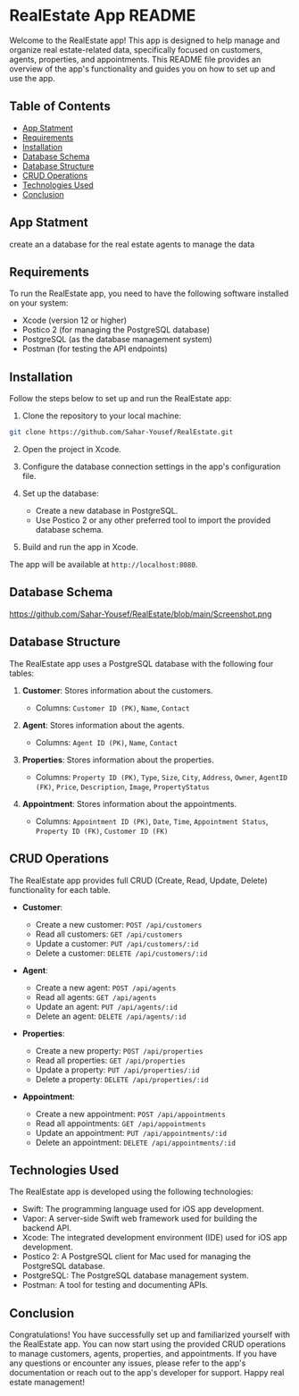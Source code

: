 # RealEstate App README

Welcome to the RealEstate app! This app is designed to help manage and organize real estate-related data, specifically focused on customers, agents, properties, and appointments. This README file provides an overview of the app's functionality and guides you on how to set up and use the app.

## Table of Contents

- [App Statment](#App-Statment)
- [Requirements](#requirements)
- [Installation](#installation)
- [Database Schema](#database-schema)
- [Database Structure](#database-structure)
- [CRUD Operations](#crud-operations)
- [Technologies Used](#technologies-used)
- [Conclusion](#conclusion)

## App Statment
create an a database for the real estate agents to manage the data

## Requirements

To run the RealEstate app, you need to have the following software installed on your system:

- Xcode (version 12 or higher)
- Postico 2 (for managing the PostgreSQL database)
- PostgreSQL (as the database management system)
- Postman (for testing the API endpoints)

## Installation

Follow the steps below to set up and run the RealEstate app:

1. Clone the repository to your local machine:

```bash
git clone https://github.com/Sahar-Yousef/RealEstate.git
```

2. Open the project in Xcode.

3. Configure the database connection settings in the app's configuration file.

4. Set up the database:

   - Create a new database in PostgreSQL.
   - Use Postico 2 or any other preferred tool to import the provided database schema.

5. Build and run the app in Xcode.

The app will be available at `http://localhost:8080`.

## Database Schema
https://github.com/Sahar-Yousef/RealEstate/blob/main/Screenshot.png

## Database Structure

The RealEstate app uses a PostgreSQL database with the following four tables:

1. **Customer**: Stores information about the customers.
   - Columns: `Customer ID (PK)`, `Name`, `Contact`

2. **Agent**: Stores information about the agents.
   - Columns: `Agent ID (PK)`, `Name`, `Contact`

3. **Properties**: Stores information about the properties.
   - Columns: `Property ID (PK)`, `Type`, `Size`, `City`, `Address`, `Owner`, `AgentID (FK)`, `Price`, `Description`, `Image`, `PropertyStatus`

4. **Appointment**: Stores information about the appointments.
   - Columns: `Appointment ID (PK)`, `Date`, `Time`, `Appointment Status`, `Property ID (FK)`, `Customer ID (FK)`

## CRUD Operations

The RealEstate app provides full CRUD (Create, Read, Update, Delete) functionality for each table.

- **Customer**:
  - Create a new customer: `POST /api/customers`
  - Read all customers: `GET /api/customers`
  - Update a customer: `PUT /api/customers/:id`
  - Delete a customer: `DELETE /api/customers/:id`

- **Agent**:
  - Create a new agent: `POST /api/agents`
  - Read all agents: `GET /api/agents`
  - Update an agent: `PUT /api/agents/:id`
  - Delete an agent: `DELETE /api/agents/:id`

- **Properties**:
  - Create a new property: `POST /api/properties`
  - Read all properties: `GET /api/properties`
  - Update a property: `PUT /api/properties/:id`
  - Delete a property: `DELETE /api/properties/:id`

- **Appointment**:
  - Create a new appointment: `POST /api/appointments`
  - Read all appointments: `GET /api/appointments`
  - Update an appointment: `PUT /api/appointments/:id`
  - Delete an appointment: `DELETE /api/appointments/:id`

## Technologies Used

The RealEstate app is developed using the following technologies:

- Swift: The programming language used for iOS app development.
- Vapor: A server-side Swift web framework used for building the backend API.
- Xcode: The integrated development environment (IDE) used for iOS app development.
- Postico 2: A PostgreSQL client for Mac used for managing the PostgreSQL database.
- PostgreSQL: The PostgreSQL database management system.
- Postman: A tool for testing and documenting APIs.

## Conclusion

Congratulations! You have successfully set up and familiarized yourself with the RealEstate app. You can now start using the provided CRUD operations to manage customers, agents, properties, and appointments. If you have any questions or encounter any issues, please refer to the app's documentation or reach out to the app's developer for support. Happy real estate management!

